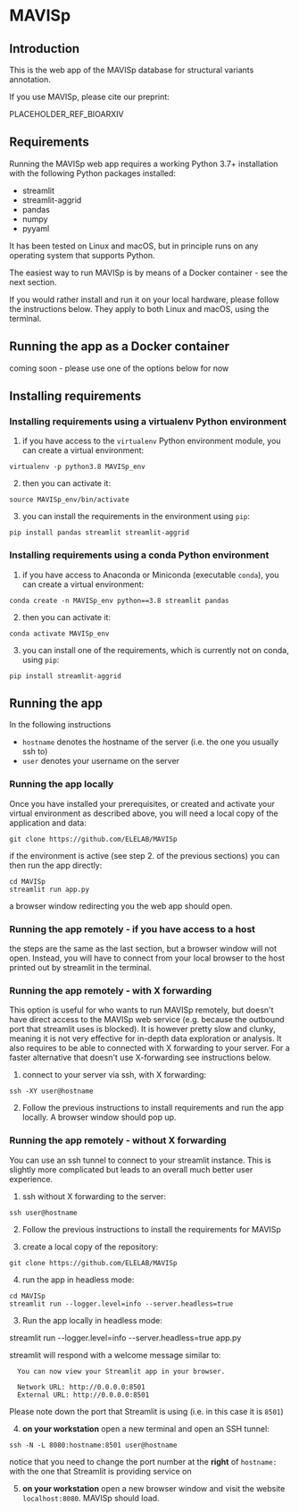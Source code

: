 # MAVISp

## Introduction

This is the web app of the MAVISp database for structural variants annotation.

If you use MAVISp, please cite our preprint:

PLACEHOLDER_REF_BIOARXIV

## Requirements

Running the MAVISp web app requires a working Python 3.7+ installation with the following
Python packages installed:

- streamlit
- streamlit-aggrid
- pandas
- numpy
- pyyaml

It has been tested on Linux and macOS, but in principle runs on any operating system
that supports Python.

The easiest way to run MAVISp is by means of a Docker container - see the next section.

If you would rather install and run it on your local hardware, please follow the instructions
below. They apply to both Linux and macOS, using the terminal.

## Running the app as a Docker container

coming soon - please use one of the options below for now

## Installing requirements

### Installing requirements using a virtualenv Python environment

1. if you have access to the `virtualenv` Python environment module, you can create a
virtual environment:

```
virtualenv -p python3.8 MAVISp_env
```

2. then you can activate it:

```
source MAVISp_env/bin/activate
```

3. you can install the requirements in the environment using `pip`:

```
pip install pandas streamlit streamlit-aggrid
```

### Installing requirements using a conda Python environment

1. if you have access to Anaconda or Miniconda (executable `conda`), you can create a
virtual environment:

```
conda create -n MAVISp_env python==3.8 streamlit pandas
```

2. then you can activate it:

```
conda activate MAVISp_env
```

3. you can install one of the requirements, which is currently not on conda, using `pip`:

```
pip install streamlit-aggrid
```

## Running the app

In the following instructions
  - `hostname` denotes the hostname of the server (i.e. the one you usually ssh to)
  - `user` denotes your username on the server

### Running the app locally

Once you have installed your prerequisites, or created and activate your
virtual environment as described above, you will need a local copy of the
application and data:

```
git clone https://github.com/ELELAB/MAVISp
```

if the environment is active (see step 2. of the previous sections)
you can then run the app directly:

```
cd MAVISp
streamlit run app.py
```

a browser window redirecting you the web app should open.

### Running the app remotely - if you have access to a host

the steps are the same as the last section, but a browser window will not open.
Instead, you will have to connect from your local browser to the
host printed out by streamlit in the terminal.

### Running the app remotely - with X forwarding

This option is useful for who wants to run MAVISp remotely, but doesn't have
direct access to the MAVISp web service (e.g. because the outbound port that
streamlit uses is blocked). It is however pretty slow and clunky, meaning it
is not very effective for in-depth data exploration or analysis. It also requires
to be able to connected with X forwarding to your server. For a faster 
alternative that doesn't use X-forwarding see instructions below.

1. connect to your server via ssh, with X forwarding:

```
ssh -XY user@hostname
```

2. Follow the previous instructions to install requirements and run the app locally.
A browser window should pop up.

### Running the app remotely - without X forwarding

You can use an ssh tunnel to connect to your streamlit instance.
This is slightly more complicated but leads to an overall much better
user experience.

1. ssh without X forwarding to the server:

```
ssh user@hostname
```

2. Follow the previous instructions to install the requirements for MAVISp

3. create a local copy of the repository:

```
git clone https://github.com/ELELAB/MAVISp
```

4. run the app in headless mode:

```
cd MAVISp
streamlit run --logger.level=info --server.headless=true
```

3. Run the app locally in headless mode:

streamlit run --logger.level=info --server.headless=true app.py

streamlit will respond with a welcome message similar to:

```
  You can now view your Streamlit app in your browser.

  Network URL: http://0.0.0.0:8501
  External URL: http://0.0.0.0:8501
```

Please note down the port that Streamlit is using
(i.e. in this case it is `8501`)

4. **on your workstation** open a new terminal and open an SSH tunnel:

```
ssh -N -L 8080:hostname:8501 user@hostname
```

notice that you need to change the port number at the **right** of `hostname:`
with the one that Streamlit is providing service on 

5. **on your workstation** open a new browser window and visit the website `localhost:8080`. MAVISp should load.
